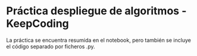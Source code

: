 # Práctica despliegue de algoritmos - KeepCoding

La práctica se encuentra resumida en el notebook, pero también se incluye el código separado por ficheros .py.
